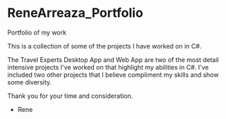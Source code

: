 # ReneArreaza_Portfolio
Portfolio of my work 

This is a collection of some of the projects I have worked on in C#.

The Travel Experts Desktop App and Web App are two of the most detail intensive projects I've worked on that highlight my abilities in C#.
I've included two other projects that I believe compliment my skills and show some diversity.

Thank you for your time and consideration.

- Rene

